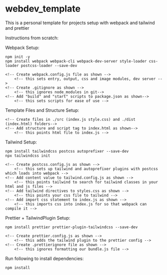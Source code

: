 # webdev_template

This is a personal template for projects setup with webpack and tailwind and prettier

Instructions from scratch:

Webpack Setup:

    npm init -y
    npm install webpack webpack-cli webpack-dev-server style-loader css-loader postcss-loader --save-dev

    <!-- Create webpack.config.js file as shown -->
        <!-- this sets entry, output, css and image modules, dev server -->
    <!-- Create .gitignore as shown -->
        <!-- this ignores node_modules in git-->
    <!-- Add "build" and "start" scripts to package.json as shown-->
        <!-- this sets scripts for ease of use -->

Template Files and Structure Setup:

    <!-- Create files in ./src (index.js style.css) and ./dist (index.html) folders-->
    <!-- Add structure and script tag to index.html as shown-->
        <!-- this points html file to index.js -->

Tailwind Setup:

    npm install tailwindcss postcss autoprefixer --save-dev
    npx tailwindcss init

    <!-- Create postcss.config.js as shown -->
        <!-- this sets up tailwind and autoprefixer plugins with postcss which loads into webpack -->
    <!-- Add content value to tailwind.config.js as shown -->
        <!-- this points tailwind to search for tailwind classes in your html and js files -->
    <!-- Add tailwind directives to styles.css as shown -->
        <!-- this points your css file to tailwind -->
    <!-- Add import css statement to index.js as shown -->
        <!-- this imports css into index.js for so that webpack can compile it -->

Prettier + TailwindPlugin Setup:

    npm install prettier prettier-plugin-tailwindcss --save-dev

    <!-- Create prettier.config.js as shown -->
        <!-- this adds the tailwind plugin to the prettier config -->
    <!-- Create .prettierignore file as shown -->
        <!-- this ignores formatting our bundle.js file -->

Run following to install dependencies:

    npm install
